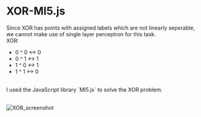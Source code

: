 # XOR-Ml5.js
Since XOR has points with assigned labels which are not linearly seperable, we cannot make use of single layer perceptron for this task.
<br>
XOR:

- 0 ^ 0 <-> 0
- 0 ^ 1 <-> 1
- 1 ^ 0 <-> 1
- 1 ^ 1 <-> 0

<br>
I used the JavaScript library `Ml5.js` to solve the XOR problem.<br><br>

![XOR_screenshot](https://github.com/moritzmitterdorfer/XOR-Ml5.js/blob/master/xor.png)
